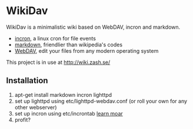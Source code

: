 WikiDav
=======

WikiDav is a minimalistic wiki based on WebDAV, incron and markdown.

* [incron](http://incron.aiken.cz/), a linux cron for file events
* [markdown](http://xbeta.org/wiki/show/Markdown), friendlier than wikipedia's codes
* [WebDAV](http://en.wikipedia.org/wiki/WebDAV), edit your files from any modern operating system

This project is in use at <http://wiki.zash.se/>

## Installation
1. apt-get install markdown incron lighttpd
2. set up lighttpd using etc/lighttpd-webdav.conf (or roll your own for any other webserver)
2. set up incron using etc/incrontab [learn moar](http://www.pablumfication.co.uk/2010/09/23/incron-file-system-event-monitoring/)
3. profit?
